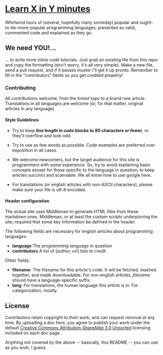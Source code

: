 # [Learn X in Y minutes](http://learnxinyminutes.com)

Whirlwind tours of (several, hopefully many someday) popular and
ought-to-be-more-popular programming languages, presented as valid,
commented code and explained as they go.

## We need YOU!...

... to write more inline code tutorials. Just grab an existing file from
this repo and copy the formatting (don't worry, it's all very simple).
Make a new file, send a pull request, and if it passes muster I'll get it up pronto.
Remember to fill in the "contributors" fields so you get credited
properly!

### Contributing

All contributions welcome, from the tiniest typo to a brand new article. Translations
in all languages are welcome (or, for that matter, original articles in any language).

#### Style Guidelines

* Try to keep **line length in code blocks to 80 characters or fewer**, or they'll overflow
  and look odd.

* Try to use as few words as possible. Code examples are preferred over exposition in all cases.

* We welcome newcomers, but the target audience for this site is programmers with some experience.
  So, try to avoid explaining basic concepts except for those specific to the language in question,
  to keep articles succinct and scannable. We all know how to use google here.

* For translations (or english articles with non-ASCII characters), please make sure your file is
  utf-8 encoded.

#### Header configuration

The actual site uses Middleman to generate HTML files from these markdown ones. Middleman, or at least
the custom scripts underpinning the site, required that some key information be defined in the header.

The following fields are necessary for english articles about programming languages:

* **language** The *programming language* in question
* **contributors** A list of [author, url] lists to credit

Other fields:

* **filename**: The filename for this article's code. It will be fetched, mashed together, and made downloadable.
  For non-english articles, *filename* should have a language-specific suffix.
* **lang**: For translations, the human language this article is in. For categorization, mostly.

## License

Contributors retain copyright to their work, and can request removal at any time.
By uploading a doc here, you agree to publish your work under the default
[Creative Commons Attribution-ShareAlike 3.0 Unported](http://creativecommons.org/licenses/by-sa/3.0/deed.en_US)
licensing included on each doc page.

Anything not covered by the above -- basically, this README -- you can use
as you wish, I guess.
